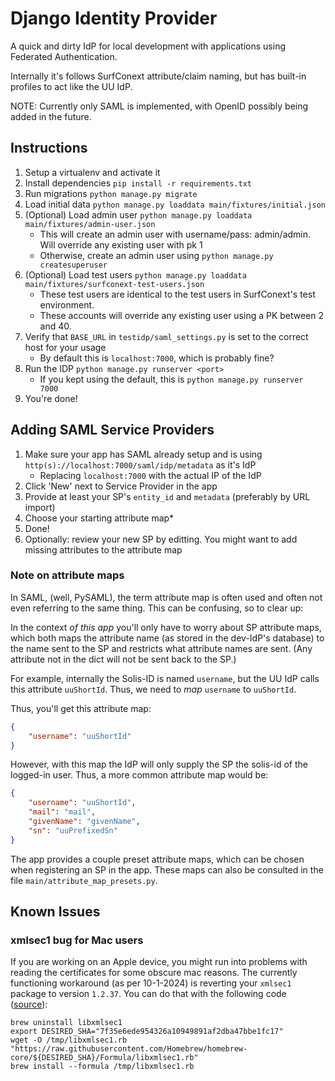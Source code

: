 # Django Identity Provider

A quick and dirty IdP for local development with applications using Federated Authentication.

Internally it's follows SurfConext attribute/claim naming, but has built-in 
profiles to act like the UU IdP.

NOTE: Currently only SAML is implemented, with OpenID possibly being added in 
the future.

## Instructions

1. Setup a virtualenv and activate it
2. Install dependencies ``pip install -r requirements.txt``
4. Run migrations ``python manage.py migrate``
5. Load initial data ``python manage.py loaddata main/fixtures/initial.json``
6. (Optional) Load admin user ``python manage.py loaddata main/fixtures/admin-user.json``
   * This will create an admin user with username/pass: admin/admin. Will override any existing user with pk 1
   * Otherwise, create an admin user using ``python manage.py createsuperuser``
7. (Optional) Load test users ``python manage.py loaddata main/fixtures/surfconext-test-users.json``
   * These test users are identical to the test users in SurfConext's test environment. 
   * These accounts will override any existing user using a PK between 2 and 40. 
8. Verify that ``BASE_URL`` in ``testidp/saml_settings.py`` is set to the correct host for your usage
   * By default this is ``localhost:7000``, which is probably fine?
9. Run the IDP ``python manage.py runserver <port>``
   * If you kept using the default, this is  ``python manage.py runserver 7000``
10. You're done!

## Adding SAML Service Providers

1. Make sure your app has SAML already setup and is using 
   ``http(s)://localhost:7000/saml/idp/metadata`` as it's IdP
   * Replacing ``localhost:7000`` with the actual IP of the IdP
2. Click 'New' next to Service Provider in the app
3. Provide at least your SP's ``entity_id`` and ``metadata`` (preferably by URL import)
4. Choose your starting attribute map* 
5. Done!
6. Optionally: review your new SP by editting. You might want to add missing 
   attributes to the attribute map

### Note on attribute maps

In SAML, (well, PySAML), the term attribute map is often used and often not even
referring to the same thing. This can be confusing, so to clear up:

In the context _of this app_ you'll only have to worry about SP attribute maps,
which both maps the attribute name (as stored in the dev-IdP's database) to the 
name sent to the SP and restricts what attribute names are sent. (Any attribute
not in the dict will not be sent back to the SP.)

For example, internally the Solis-ID is named ``username``, but the UU IdP calls
this attribute ``uuShortId``. Thus, we need to _map_ ``username`` to 
``uuShortId``. 

Thus, you'll get this attribute map:
```json
{
    "username": "uuShortId"
}
```

However, with this map the IdP will only supply the SP the solis-id of the 
logged-in user. Thus, a more common attribute map would be:

```json
{
    "username": "uuShortId",
    "mail": "mail",
    "givenName": "givenName",
    "sn": "uuPrefixedSn"
}
```

The app provides a couple preset attribute maps, which can be chosen when 
registering an SP in the app. These maps can also be consulted in the file
`main/attribute_map_presets.py`.

## Known Issues
### xmlsec1 bug for Mac users
If you are working on an Apple device, you might run into problems with reading 
the certificates for some obscure mac reasons. The currently functioning 
workaround (as per 10-1-2024) is reverting your `xmlsec1` package to version
`1.2.37`. You can do that with the following code ([source](https://github.com/xmlsec/python-xmlsec/issues/254#issuecomment-1726249435>`)): 

```shell
brew uninstall libxmlsec1
export DESIRED_SHA="7f35e6ede954326a10949891af2dba47bbe1fc17"
wget -O /tmp/libxmlsec1.rb "https://raw.githubusercontent.com/Homebrew/homebrew-core/${DESIRED_SHA}/Formula/libxmlsec1.rb"
brew install --formula /tmp/libxmlsec1.rb
```
